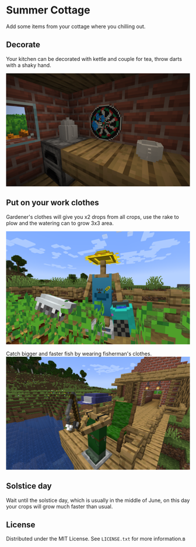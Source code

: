 # Summer Cottage

Add some items from your cottage where you chilling out.

## Decorate 

Your kitchen can be decorated with kettle and couple for tea, throw darts with a shaky hand.

![Kitchen](https://github.com/GalievDev/summer-cottage/blob/1.21/assets/kitchen.png?raw=true)

## Put on your work clothes

Gardener's clothes will give you x2 drops from all crops, use the rake to plow and the watering can to grow 3x3 area.

![Gardener](https://github.com/GalievDev/summer-cottage/blob/1.21/assets/gardener.png?raw=true)

Catch bigger and faster fish by wearing fisherman's clothes.
![Fisherman](https://github.com/GalievDev/summer-cottage/blob/1.21/assets/fisherman.png?raw=true)

## Solstice day

Wait until the solstice day, which is usually in the middle of June, on this day your crops will grow much faster than usual.

## License

Distributed under the MIT License. See `LICENSE.txt` for more information.в